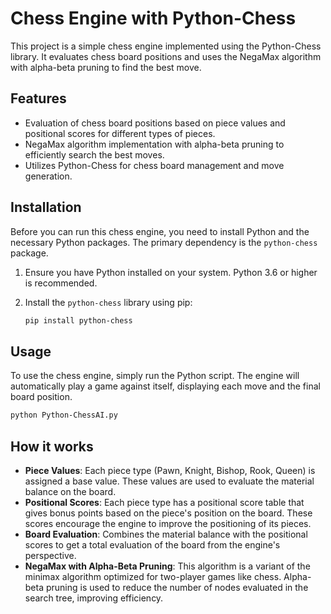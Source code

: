 # Chess Engine with Python-Chess

This project is a simple chess engine implemented using the Python-Chess library. It evaluates chess board positions and uses the NegaMax algorithm with alpha-beta pruning to find the best move.

## Features

- Evaluation of chess board positions based on piece values and positional scores for different types of pieces.
- NegaMax algorithm implementation with alpha-beta pruning to efficiently search the best moves.
- Utilizes Python-Chess for chess board management and move generation.

## Installation

Before you can run this chess engine, you need to install Python and the necessary Python packages. The primary dependency is the `python-chess` package.

1. Ensure you have Python installed on your system. Python 3.6 or higher is recommended.

2. Install the `python-chess` library using pip:

   ```bash
   pip install python-chess
   ```

## Usage
To use the chess engine, simply run the Python script. The engine will automatically play a game against itself, displaying each move and the final board position.

   ```bash
   python Python-ChessAI.py
   ```

## How it works

- __Piece Values__: Each piece type (Pawn, Knight, Bishop, Rook, Queen) is assigned a base value. These values are used to evaluate the material balance on the board.
- __Positional Scores__: Each piece type has a positional score table that gives bonus points based on the piece's position on the board. These scores encourage the engine to improve the positioning of its pieces.
- __Board Evaluation__: Combines the material balance with the positional scores to get a total evaluation of the board from the engine's perspective.
- __NegaMax with Alpha-Beta Pruning__: This algorithm is a variant of the minimax algorithm optimized for two-player games like chess. Alpha-beta pruning is used to reduce the number of nodes evaluated in the search tree, improving efficiency.